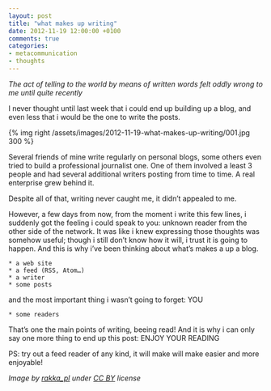 ```yaml
---
layout: post
title: "what makes up writing"
date: 2012-11-19 12:00:00 +0100
comments: true
categories: 
- metacommunication
- thoughts
---
```


*The act of telling to the world by means of written words felt oddly wrong to me until quite recently*
 
I never thought until last week that i could end up building up a blog, and even less that i would be the one to write the posts.

{% img right /assets/images/2012-11-19-what-makes-up-writing/001.jpg 300 %}

Several friends of mine write regularly on personal blogs, some others even tried to build a professional journalist one. One of them involved a least 3 people and had several additional writers posting from time to time. A real enterprise grew behind it.

Despite all of that, writing never caught me, it didn’t appealed to me.
 
However, a few days from now, from the moment i write this few lines, i suddenly got the feeling i could speak to you: unknown reader from the other side of the network.
It was like i knew expressing those thoughts was somehow useful; though i still don’t know how it will, i trust it is going to happen. And this is why i’ve been thinking about what’s makes a up a blog.
 
    * a web site
    * a feed (RSS, Atom…)
    * a writer
    * some posts

and the most important thing i wasn’t going to forget: YOU

    * some readers

That’s one the main points of writing, beeing read! And it is why i can only say one more thing to end up this post: ENJOY YOUR READING

PS: try out a feed reader of any kind, it will make will make easier and more enjoyable!

*Image by [rakka_pl](http://www.flickr.com/photos/rakka_pl/) under [CC BY](http://creativecommons.org/licenses/by/3.0.) license*
